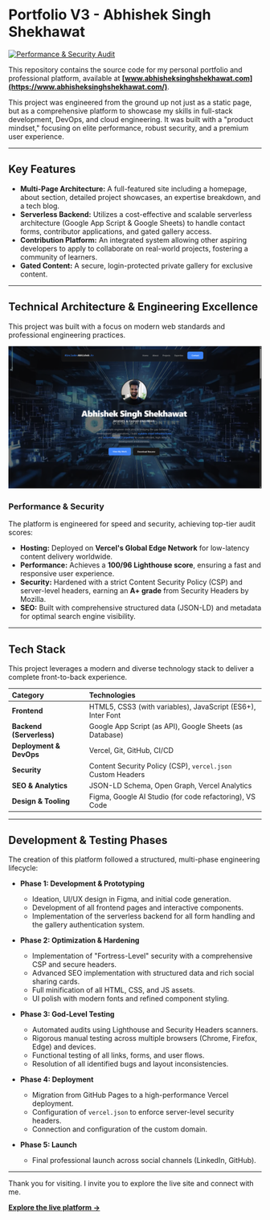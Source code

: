 # Portfolio V3 - Abhishek Singh Shekhawat

[![Performance & Security Audit](httpshttps://www.abhisheksinghshekhawat.com/assets/SocialPreviews/proof-of-perfection.png)](https://www.abhisheksinghshekhawat.com/)

This repository contains the source code for my personal portfolio and professional platform, available at **[www.abhisheksinghshekhawat.com](https://www.abhisheksinghshekhawat.com/)**.

This project was engineered from the ground up not just as a static page, but as a comprehensive platform to showcase my skills in full-stack development, DevOps, and cloud engineering. It was built with a "product mindset," focusing on elite performance, robust security, and a premium user experience.

---

## Key Features

*   **Multi-Page Architecture:** A full-featured site including a homepage, about section, detailed project showcases, an expertise breakdown, and a tech blog.
*   **Serverless Backend:** Utilizes a cost-effective and scalable serverless architecture (Google App Script & Google Sheets) to handle contact forms, contributor applications, and gated gallery access.
*   **Contribution Platform:** An integrated system allowing other aspiring developers to apply to collaborate on real-world projects, fostering a community of learners.
*   **Gated Content:** A secure, login-protected private gallery for exclusive content.

---

## Technical Architecture & Engineering Excellence

This project was built with a focus on modern web standards and professional engineering practices.


![Architecture Diagram](assets/preview.png)

### Performance & Security

The platform is engineered for speed and security, achieving top-tier audit scores:
*   **Hosting:** Deployed on **Vercel's Global Edge Network** for low-latency content delivery worldwide.
*   **Performance:** Achieves a **100/96 Lighthouse score**, ensuring a fast and responsive user experience.
*   **Security:** Hardened with a strict Content Security Policy (CSP) and server-level headers, earning an **A+ grade** from Security Headers by Mozilla.
*   **SEO:** Built with comprehensive structured data (JSON-LD) and metadata for optimal search engine visibility.

---

## Tech Stack

This project leverages a modern and diverse technology stack to deliver a complete front-to-back experience.

| Category | Technologies |
| :--- | :--- |
| **Frontend** | HTML5, CSS3 (with variables), JavaScript (ES6+), Inter Font |
| **Backend (Serverless)** | Google App Script (as API), Google Sheets (as Database) |
| **Deployment & DevOps** | Vercel, Git, GitHub, CI/CD |
| **Security** | Content Security Policy (CSP), `vercel.json` Custom Headers |
| **SEO & Analytics** | JSON-LD Schema, Open Graph, Vercel Analytics |
| **Design & Tooling**| Figma, Google AI Studio (for code refactoring), VS Code |

---

## Development & Testing Phases

The creation of this platform followed a structured, multi-phase engineering lifecycle:

*   **Phase 1: Development & Prototyping**
    *   Ideation, UI/UX design in Figma, and initial code generation.
    *   Development of all frontend pages and interactive components.
    *   Implementation of the serverless backend for all form handling and the gallery authentication system.

*   **Phase 2: Optimization & Hardening**
    *   Implementation of "Fortress-Level" security with a comprehensive CSP and secure headers.
    *   Advanced SEO implementation with structured data and rich social sharing cards.
    *   Full minification of all HTML, CSS, and JS assets.
    *   UI polish with modern fonts and refined component styling.

*   **Phase 3: God-Level Testing**
    *   Automated audits using Lighthouse and Security Headers scanners.
    *   Rigorous manual testing across multiple browsers (Chrome, Firefox, Edge) and devices.
    *   Functional testing of all links, forms, and user flows.
    *   Resolution of all identified bugs and layout inconsistencies.

*   **Phase 4: Deployment**
    *   Migration from GitHub Pages to a high-performance Vercel deployment.
    *   Configuration of `vercel.json` to enforce server-level security headers.
    *   Connection and configuration of the custom domain.

*   **Phase 5: Launch**
    *   Final professional launch across social channels (LinkedIn, GitHub).

---

Thank you for visiting. I invite you to explore the live site and connect with me.

**[Explore the live platform ->](https://www.abhisheksinghshekhawat.com/)**
